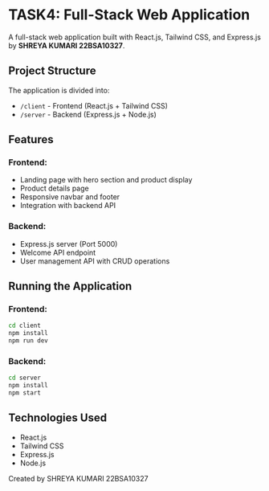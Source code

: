 # TASK4: Full-Stack Web Application

A full-stack web application built with React.js, Tailwind CSS, and Express.js by **SHREYA KUMARI 22BSA10327**.

## Project Structure

The application is divided into:

- `/client` - Frontend (React.js + Tailwind CSS)
- `/server` - Backend (Express.js + Node.js)

## Features

### Frontend:
- Landing page with hero section and product display
- Product details page
- Responsive navbar and footer
- Integration with backend API

### Backend:
- Express.js server (Port 5000)
- Welcome API endpoint
- User management API with CRUD operations

## Running the Application

### Frontend:
```bash
cd client
npm install
npm run dev
```

### Backend:
```bash
cd server
npm install
npm start
```

## Technologies Used
- React.js
- Tailwind CSS
- Express.js
- Node.js

Created by SHREYA KUMARI 22BSA10327 